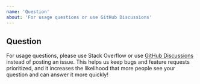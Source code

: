 ```yaml
---
name: 'Question'
about: 'For usage questions or use GitHub Discussions'
---
```


## Question

For usage questions, please use Stack Overflow or use [GitHub Discussions](https://github.com/radix-ng/primitives/discussions) instead of posting an issue.
This helps us keep bugs and feature requests prioritized, and it increases the likelihood that more people see your question and can answer it more quickly!

